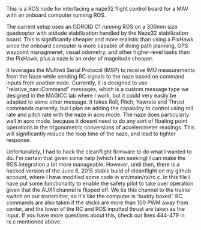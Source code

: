 This is a ROS node for interfacing a naze32 flight control board for a MAV with an onboard computer running ROS.

The current setup uses an ODROID C1 running ROS on a 300mm size quadcopter with attitude stabilization handled by the Naze32 stabilization board.  This is significantly cheaper and more realistic than using a PixHawk since the onboard computer is more capable of doing path planning, GPS waypoint managmenet, visual odometry, and other higher-level tasks than the PixHawk, plus a naze is an order of magnitude cheaper.

It leverages the Multiwii Serial Protocol (MSP) to receive IMU measurements from the Naze while sending RC signals to the naze based on command inputs from another node.  Currently, it is designed to use "relative_nav::Command" messages, which is a custom message type we designed in the MAGICC lab where I work, but it could very easily be adapted to some other message.  It takes Roll, Pitch, Yawrate and Thrust commands currently, but I plan on adding the capability to control using roll rate and pitch rate with the naze in acro mode.  The naze does particularly well in acro mode, because it doesnt need to do any sort of floating point operations in the trigonometric conversions of accelerometer readings.  This will significantly reduce the loop time of the naze, and lead to tighter response.

Unfortunately, I had to hack the cleanflight firmware to do what I wanted to do.  I'm certain that given some help (which I am seeking) I can make the ROS integration a bit more manageable.  However, until then, there is a hacked version of the June 6, 2015 stable build of cleanflight on my github account, where I have modified some code in src/main/rx/rc.c.  In this file I have put some functionality to enable the safety pilot to take over operation given that the AUX1 channel is flipped off.  We tie this channel to the trainer switch on our transmitter, so it's like the computer is 'buddy boxed.'  RC commands are also taken if the sticks are more than 100 PWM away from center, and the lower of the RC and ROS inputted thrust are taken as the input.  If you have more questions about this, check out lines 444-479 in rx.c mentioned above.
